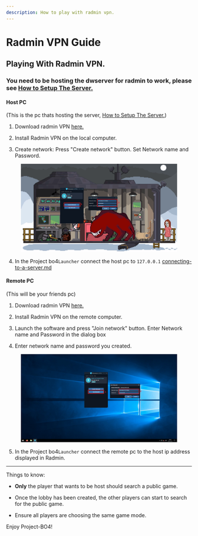 ```yaml
---
description: How to play with radmin vpn.
---
```


# Radmin VPN Guide

## Playing With Radmin VPN.

### You need to be hosting the dwserver for radmin to work, please see [How to Setup The Server.](https://github.com/bodnjenie14/DWUPDATES/releases/)

#### Host PC&#x20;

(This is the pc thats hosting the server, [How to Setup The Server.](https://github.com/bodnjenie14/DWUPDATES/releases/))


1. Download radmin VPN [here.](https://www.radmin-vpn.com/)

2. Install Radmin VPN on the local computer.

3. Create network: Press "Create network" button. Set Network name and Password.

<figure><img src="../.gitbook/assets/image (2).png" alt=""><figcaption></figcaption></figure>

4. In the Project bo4`Launcher` connect the host pc to `127.0.0.1`  [connecting-to-a-server.md](../launcher-guide/connecting-to-a-server.md "mention")



#### Remote PC

(This will be your friends pc)


1. Download radmin VPN [here.](https://www.radmin-vpn.com/)

2. Install Radmin VPN on the remote computer.

3. Launch the software and press "Join network" button. Enter Network name and Password in the dialog box

4. Enter network name and password you created.

<figure><img src="../.gitbook/assets/image (3).png" alt=""><figcaption></figcaption></figure>

5. In the Project bo4`Launcher` connect the remote pc to the host ip address displayed in Radmin.

***

Things to know: 

- **Only** the player that wants to be host should search a public game.

- Once the lobby has been created, the other players can start to search for the public game.

- Ensure all players are choosing the same game mode.

Enjoy Project-BO4!
